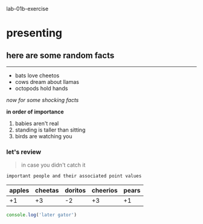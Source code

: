 lab-01b-exercise

# presenting
## here are some random facts
---
- bats love cheetos
- cows dream about llamas
- octopods hold hands

_now for some shocking facts_

__in order of importance__

1. babies aren't real
1. standing is taller than sitting
1. birds are watching you

### let's review

> in case you didn't catch it

`important people and their associated point values`

| apples | cheetas | doritos | cheerios | pears |
|--------|---------|---------|----------|-------|
| +1     | +3      | -2      | +3       | +1    |

```js
console.log('later gator')
